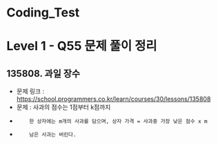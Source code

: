 # Coding_Test

# Level 1 - Q55 문제 풀이 정리

## 135808. 과일 장수
- 문제 링크 : https://school.programmers.co.kr/learn/courses/30/lessons/135808
- 문제 : 사과의 점수는 1점부터 k점까지
-         한 상자에는 m개의 사과를 담으며, 상자 가격 = 사과중 가장 낮은 점수 x m
-         남은 사과는 버린다.

